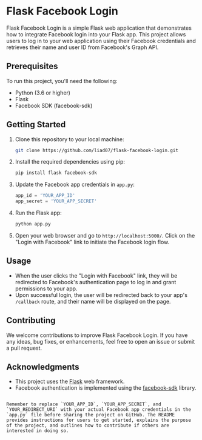# Flask Facebook Login

Flask Facebook Login is a simple Flask web application that demonstrates how to integrate Facebook login into your Flask app. This project allows users to log in to your web application using their Facebook credentials and retrieves their name and user ID from Facebook's Graph API.

## Prerequisites

To run this project, you'll need the following:

- Python (3.6 or higher)
- Flask
- Facebook SDK (facebook-sdk)

## Getting Started

1. Clone this repository to your local machine:

   ```bash
   git clone https://github.com/liad07/flask-facebook-login.git
   ```

2. Install the required dependencies using pip:

   ```bash
   pip install flask facebook-sdk
   ```

3. Update the Facebook app credentials in `app.py`:

   ```python
   app_id = 'YOUR_APP_ID'
   app_secret = 'YOUR_APP_SECRET'
   ```

4. Run the Flask app:

   ```bash
   python app.py
   ```

5. Open your web browser and go to `http://localhost:5000/`. Click on the "Login with Facebook" link to initiate the Facebook login flow.

## Usage

- When the user clicks the "Login with Facebook" link, they will be redirected to Facebook's authentication page to log in and grant permissions to your app.
- Upon successful login, the user will be redirected back to your app's `/callback` route, and their name will be displayed on the page.

## Contributing

We welcome contributions to improve Flask Facebook Login. If you have any ideas, bug fixes, or enhancements, feel free to open an issue or submit a pull request.



## Acknowledgments

- This project uses the [Flask](https://flask.palletsprojects.com/) web framework.
- Facebook authentication is implemented using the [facebook-sdk](https://github.com/mobolic/facebook-sdk) library.

```

Remember to replace `YOUR_APP_ID`, `YOUR_APP_SECRET`, and `YOUR_REDIRECT_URI` with your actual Facebook app credentials in the `app.py` file before sharing the project on GitHub. The README provides instructions for users to get started, explains the purpose of the project, and outlines how to contribute if others are interested in doing so.

